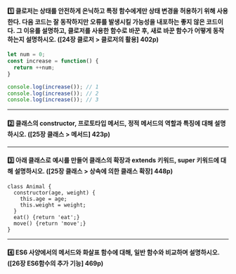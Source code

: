
#### :one: 클로저는 상태를 안전하게 은닉하고 특정 함수에게만 상태 변경을 허용하기 위해 사용한다. 다음 코드는 잘 동작하지만 오류를 발생시킬 가능성을 내포하는 좋지 않은 코드이다. 그 이유를 설명하고, 클로저를 사용한 함수로 바꾼 후, 새로 바꾼 함수가 어떻게 동작하는지 설명하시오. ([24장 클로저 > 클로저의 활용] 402p)

```javascript
let num = 0; 
const increase = function() {
  return ++num;
}

console.log(increase()); // 1
console.log(increase()); // 2
console.log(increase()); // 3
```

---

#### :two: 클래스의 constructor, 프로토타입 메서드, 정적 메서드의 역할과 특징에 대해 설명하시오. ([25장 클래스 > 메서드] 423p)

---

#### :three: 아래 클래스로 예시를 만들어 클래스의 확장과 extends 키워드, super 키워드에 대해 설명하시오. ([25장 클래스 > 상속에 의한 클래스 확장] 448p)

```
class Animal {
  constructor(age, weight) {
    this.age = age;
    this.weight = weight;
  }
  eat() {return 'eat';}
  move() {return 'move';}
}
```

---

#### :four: ES6 사양에서의 메서드와 화살표 함수에 대해, 일반 함수와 비교하며 설명하시오. ([26장 ES6함수의 추가 기능] 469p)
